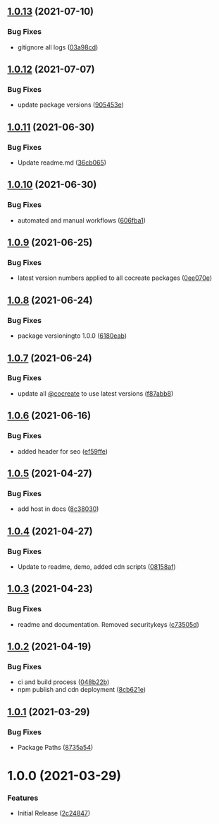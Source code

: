## [1.0.13](https://github.com/CoCreate-app/CoCreate-room/compare/v1.0.12...v1.0.13) (2021-07-10)


### Bug Fixes

* gitignore all logs ([03a98cd](https://github.com/CoCreate-app/CoCreate-room/commit/03a98cdb904243891b5373c1f02d92c6892ca7b2))

## [1.0.12](https://github.com/CoCreate-app/CoCreate-room/compare/v1.0.11...v1.0.12) (2021-07-07)


### Bug Fixes

* update package versions ([905453e](https://github.com/CoCreate-app/CoCreate-room/commit/905453eba1af281d051dd718ffcb66cea3f1a837))

## [1.0.11](https://github.com/CoCreate-app/CoCreate-room/compare/v1.0.10...v1.0.11) (2021-06-30)


### Bug Fixes

* Update readme.md ([36cb065](https://github.com/CoCreate-app/CoCreate-room/commit/36cb065d50017d2088268d2c867009b58435f809))

## [1.0.10](https://github.com/CoCreate-app/CoCreate-room/compare/v1.0.9...v1.0.10) (2021-06-30)


### Bug Fixes

* automated and manual workflows ([606fba1](https://github.com/CoCreate-app/CoCreate-room/commit/606fba12cf2d01d1ebd3911ccbb4f2239110354e))

## [1.0.9](https://github.com/CoCreate-app/CoCreate-room/compare/v1.0.8...v1.0.9) (2021-06-25)


### Bug Fixes

* latest version numbers applied to all cocreate packages ([0ee070e](https://github.com/CoCreate-app/CoCreate-room/commit/0ee070e81589c7010e6ec666320e5305976f3747))

## [1.0.8](https://github.com/CoCreate-app/CoCreate-room/compare/v1.0.7...v1.0.8) (2021-06-24)


### Bug Fixes

* package versioningto 1.0.0 ([6180eab](https://github.com/CoCreate-app/CoCreate-room/commit/6180eababe31747409bbe98aff00f067c7b79dad))

## [1.0.7](https://github.com/CoCreate-app/CoCreate-room/compare/v1.0.6...v1.0.7) (2021-06-24)


### Bug Fixes

* update all [@cocreate](https://github.com/cocreate) to use latest versions ([f87abb8](https://github.com/CoCreate-app/CoCreate-room/commit/f87abb80d02d1dc356770483521057030381233c))

## [1.0.6](https://github.com/CoCreate-app/CoCreate-room/compare/v1.0.5...v1.0.6) (2021-06-16)


### Bug Fixes

* added header for seo ([ef59ffe](https://github.com/CoCreate-app/CoCreate-room/commit/ef59ffed3b2318830af00821a7a2373e2869e051))

## [1.0.5](https://github.com/CoCreate-app/CoCreate-room/compare/v1.0.4...v1.0.5) (2021-04-27)


### Bug Fixes

* add host in docs ([8c38030](https://github.com/CoCreate-app/CoCreate-room/commit/8c38030dcd58a41b0fde7f1ae240c90aa9f19e96))

## [1.0.4](https://github.com/CoCreate-app/CoCreate-room/compare/v1.0.3...v1.0.4) (2021-04-27)


### Bug Fixes

* Update to readme, demo, added cdn scripts ([08158af](https://github.com/CoCreate-app/CoCreate-room/commit/08158af13e13763d823c108ba20ae10986fc7fcd))

## [1.0.3](https://github.com/CoCreate-app/CoCreate-room/compare/v1.0.2...v1.0.3) (2021-04-23)


### Bug Fixes

* readme and documentation. Removed securitykeys ([c73505d](https://github.com/CoCreate-app/CoCreate-room/commit/c73505dafe0cb63f14b7fd0ba51b91232b5979bc))

## [1.0.2](https://github.com/CoCreate-app/CoCreate-room/compare/v1.0.1...v1.0.2) (2021-04-19)


### Bug Fixes

* ci and build process ([048b22b](https://github.com/CoCreate-app/CoCreate-room/commit/048b22b3186e39aa36e1641ebcdedad2a832fcc4))
* npm publish and cdn deployment ([8cb621e](https://github.com/CoCreate-app/CoCreate-room/commit/8cb621e05e16d433b05c380d22f58f7dfd88e88d))

## [1.0.1](https://github.com/CoCreate-app/CoCreate-room/compare/v1.0.0...v1.0.1) (2021-03-29)


### Bug Fixes

* Package Paths ([8735a54](https://github.com/CoCreate-app/CoCreate-room/commit/8735a5401dd1d556e8d60eb3d5f55932f162d54e))

# 1.0.0 (2021-03-29)


### Features

* Initial Release ([2c24847](https://github.com/CoCreate-app/CoCreate-room/commit/2c248471f0eeb56eeb4f1f3903a1a83c856a71b7))
